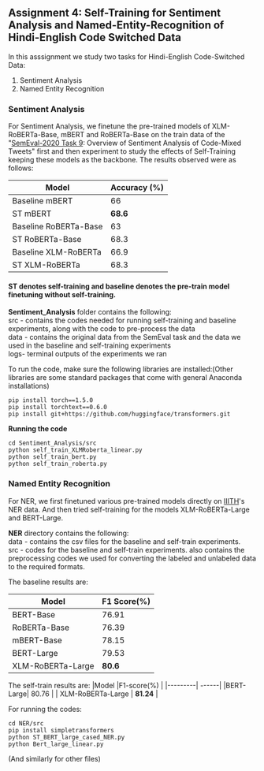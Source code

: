 ## Assignment 4: Self-Training for Sentiment Analysis and Named-Entity-Recognition of Hindi-English Code Switched Data
In this asssignment we study two tasks for Hindi-English Code-Switched Data:
1. Sentiment Analysis
2. Named Entity Recognition

### Sentiment Analysis
For Sentiment Analysis, we finetune the pre-trained models of XLM-RoBERTa-Base, mBERT and RoBERTa-Base on the train data of the "[SemEval-2020 Task 9](https://arxiv.org/pdf/2008.04277.pdf): Overview of Sentiment Analysis of
Code-Mixed Tweets" first and then experiment to study the effects of Self-Training keeping these models as the backbone. The results observed were as follows:

|Model     | Accuracy (%)     |
| ------------- | ------------- |
| Baseline mBERT  | 66         |
| ST mBERT |  **68.6** |
|Baseline RoBERTa-Base |  63|
|ST RoBERTa-Base | 68.3|
|Baseline XLM-RoBERTa| 66.9 |
|ST XLM-RoBERTa |  68.3|

#### ST denotes self-training and baseline denotes the pre-train model finetuning without self-training.

**Sentiment_Analysis** folder contains the following: <br />
 src -  contains the codes needed for running self-training and baseline experiments, along with the code to pre-process the data <br />
 data - contains the original data from the SemEval task and the data we used in the baseline and self-training experiments <br />
 logs-  terminal outputs of the experiments we ran <br />
 
 To run the code, make sure the following libraries are installed:(Other libraries are some standard packages that come with general Anaconda installations)
 
 ```
pip install torch==1.5.0 
pip install torchtext==0.6.0
pip install git+https://github.com/huggingface/transformers.git
```
 
 **Running the code**
  ```
cd Sentiment_Analysis/src
python self_train_XLMRoberta_linear.py
python self_train_bert.py
python self_train_roberta.py
```

 
 ### Named Entity Recognition
 
 For NER, we first finetuned various pre-trained models directly on [IIITH](https://github.com/SilentFlame/Named-Entity-Recognition/tree/master/Twitterdata)'s NER data.
 And then tried self-training for the models XLM-RoBERTa-Large and BERT-Large. <br />
 
 **NER** directory contains the following: <br />
 data - contains the csv files for the baseline and self-train experiments. <br />
 src - codes for the baseline and self-train experiments. also contains the preprocessing codes we used for converting the labeled and unlabeled data to the required formats. <br />
 
 The baseline results are:
 
 |Model     | F1 Score(%)    |
| ------------- | ------------- |
| BERT-Base  | 76.91        |
| RoBERTa-Base |  76.39 |
| mBERT-Base|  78.15|
|BERT-Large| 79.53|
|XLM-RoBERTa-Large| **80.6** |

The self-train results are:
|Model |F1-score(%) |
|---------| ------|
|BERT-Large| 80.76 |
| XLM-RoBERTa-Large | **81.24** |
 
 For running the codes:
 
   ```
cd NER/src
pip install simpletransformers
python ST_BERT_large_cased_NER.py
python Bert_large_linear.py
```
 (And similarly for other files)
 
 
 
 
 
